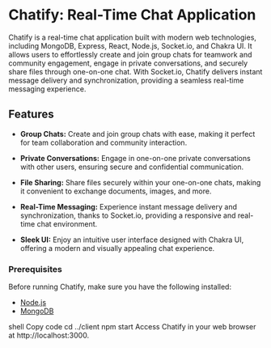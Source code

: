 # Chatify: Real-Time Chat Application

Chatify is a real-time chat application built with modern web technologies, including MongoDB, Express, React, Node.js, Socket.io, and Chakra UI. It allows users to effortlessly create and join group chats for teamwork and community engagement, engage in private conversations, and securely share files through one-on-one chat. With Socket.io, Chatify delivers instant message delivery and synchronization, providing a seamless real-time messaging experience.

## Features

- **Group Chats:** Create and join group chats with ease, making it perfect for team collaboration and community interaction.

- **Private Conversations:** Engage in one-on-one private conversations with other users, ensuring secure and confidential communication.

- **File Sharing:** Share files securely within your one-on-one chats, making it convenient to exchange documents, images, and more.

- **Real-Time Messaging:** Experience instant message delivery and synchronization, thanks to Socket.io, providing a responsive and real-time chat environment.

- **Sleek UI:** Enjoy an intuitive user interface designed with Chakra UI, offering a modern and visually appealing chat experience.


### Prerequisites

Before running Chatify, make sure you have the following installed:

- [Node.js](https://nodejs.org/)
- [MongoDB](https://www.mongodb.com/)


shell
Copy code
cd ../client
npm start
Access Chatify in your web browser at http://localhost:3000.
